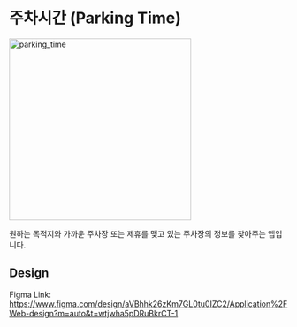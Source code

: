 # 주차시간 (Parking Time)
<img width="329" alt="parking_time" src="https://github.com/user-attachments/assets/4e48d43e-ebac-4775-9cf9-204d58e127a1">



원하는 목적지와 가까운 주차장 또는 제휴를 맺고 있는 주차장의 정보를 찾아주는 앱입니다.

## Design
Figma Link: https://www.figma.com/design/aVBhhk26zKm7GL0tu0IZC2/Application%2FWeb-design?m=auto&t=wtjwha5pDRuBkrCT-1
